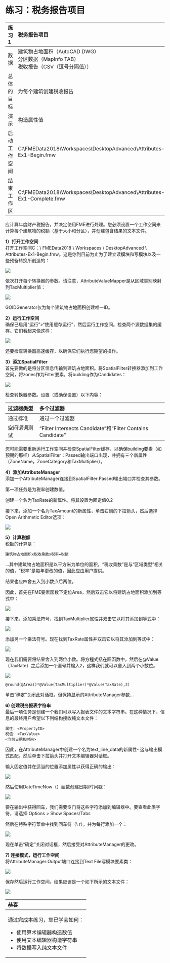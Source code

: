 # 练习：税务报告项目

|  练习1 |  税务报告项目 |
| :--- | :--- |
| 数据 | 建筑物占地面积（AutoCAD DWG） <br>分区数据（MapInfo TAB） <br>税收报告（CSV（逗号分隔值）） |
| 总体的目标 | 为每个建筑创建税收报告 |
| 演示 | 构造属性值 |
| 启动工作空间 | C:\FMEData2018\Workspaces\DesktopAdvanced\Attributes-Ex1-Begin.fmw |
| 结束工作区 | C:\FMEData2018\Workspaces\DesktopAdvanced\Attributes-Ex1-Complete.fmw |

应计算年度财产税报告，并决定使用FME进行处理。您必须设置一个工作空间来计算每个建筑物的税额（基于大小和分区），并创建包含结果的文本文件。

  
**1）打开工作空间**  
打开工作空间C：\ FMEData2018 \ Workspaces \ DesktopAdvanced \ Attributes-Ex1-Begin.fmw。这是你到目前为止为了建立读模块和写模块以及一些预备转换所创造的：

[![](../.gitbook/assets/img1.201.ex1.initialworkspace.png)](https://github.com/domix2000/FMETraining/blob/Desktop-Advanced-2018/DesktopAdvanced1Attributes/Images/Img1.201.Ex1.InitialWorkspace.png)

依次打开每个转换器的参数。请注意，AttributeValueMapper是从区域类别映射到TaxMultiplier值：

[![](../.gitbook/assets/img1.202.ex1.attributevaluemapperparams.png)](https://github.com/domix2000/FMETraining/blob/Desktop-Advanced-2018/DesktopAdvanced1Attributes/Images/Img1.202.Ex1.AttributeValueMapperParams.png)

GOIDGenerator仅为每个建筑物占地面积创建唯一ID。

  
**2）运行工作空间**  
确保已启用“运行”&gt;“使用缓存运行”，然后运行工作空间。检查两个源数据集的缓存。它们看起来像这样：

[![](../.gitbook/assets/img1.200.ex1.initialdata.png)](https://github.com/domix2000/FMETraining/blob/Desktop-Advanced-2018/DesktopAdvanced1Attributes/Images/Img1.200.Ex1.InitialData.png)

还要检查转换器高速缓存，以确保它们执行您期望的操作。

  
**3）添加SpatialFilter**  
首先要做的是将分区信息传输到建筑占地面积。将SpatialFilter转换器添加到工作空间，将zones作为Filter要素，将building作为Candidates：

[![](../.gitbook/assets/img1.203.ex1.spatialfilteroncanvas.png)](https://github.com/domix2000/FMETraining/blob/Desktop-Advanced-2018/DesktopAdvanced1Attributes/Images/Img1.203.Ex1.SpatialFilterOnCanvas.png)

检查转换器参数。设置（或确保设置）以下内容：

| 过滤器类型 | 多个过滤器 |
| :--- | :--- |
| 通过标准 | 通过一个过滤器 |
| 空间谓词测试 | “Filter Intersects Candidate”和“Filter Contains Candidate” |

您可能需要重新运行工作空间并检查SpatialFilter缓存，以确保building要素（如预期的那样）从SpatialFilter：Passed输出端口出现，并拥有三个新属性（ZoneName，ZoneCategory和TaxMultiplier）。

  
**4）添加AttributeManager**  
添加一个AttributeManager连接到SpatialFilter:Passed输出端口并检查其参数。

第一项任务是为税率创建数值。

创建一个名为TaxRate的新属性。将其设置为固定值0.2

接下来，添加一个名为TaxAmount的新属性，单击右侧的下拉箭头，然后选择Open Arithmetic Editor选项：

![](https://github.com/safesoftware/FMETraining/blob/Desktop-Advanced-2018/DesktopAdvanced1Attributes/Images/Img1.204.Ex1.OpenArithmeticEditorOption.png)

  
**5）计算税额**  
税额的计算是：

```text
建筑物占地面积x税收乘数x税率=税额
```

...其中建筑物占地面积是以平方米为单位的面积，“税收乘数”是与“区域类型”相关的值，“税率”是每年更改的值，因此应由用户提供。

结果也应四舍五入到小数点后两位。

因此，首先在FME要素函数下定位Area，然后双击它以将建筑占地面积添加到等式中：

[![](../.gitbook/assets/img1.205.ex1.equationareavalue.png)](https://github.com/domix2000/FMETraining/blob/Desktop-Advanced-2018/DesktopAdvanced1Attributes/Images/Img1.205.Ex1.EquationAreaValue.png)

接下来，添加乘法符号，找到TaxMultiplier属性并双击它以将其添加到等式中：

[![](../.gitbook/assets/img1.206.ex1.equationtaxmultipliervalue.png)](https://github.com/domix2000/FMETraining/blob/Desktop-Advanced-2018/DesktopAdvanced1Attributes/Images/Img1.206.Ex1.EquationTaxMultiplierValue.png)

添加另一个乘法符号。现在找到TaxRate属性并双击它以将其添加到等式中：

[![](../.gitbook/assets/img1.207.ex1.equationtaxratevalue.png)](https://github.com/domix2000/FMETraining/blob/Desktop-Advanced-2018/DesktopAdvanced1Attributes/Images/Img1.207.Ex1.EquationTaxRateValue.png)

现在我们需要将结果舍入到两位小数。将方程式括在圆函数中，然后在@Value（TaxRate）之后添加一个逗号并输入2，这样我们就可以舍入到两个小数位。

[![](../.gitbook/assets/img1.210.ex1.equationrounding.png)](https://github.com/domix2000/FMETraining/blob/Desktop-Advanced-2018/DesktopAdvanced1Attributes/Images/Img1.210.Ex1.EquationRounding.png)

```text
@round(@Area()*@Value(TaxMultiplier)*@Value(TaxRate),2)
```

单击“确定”关闭此对话框，但保持显示的AttributeManager参数...

  
**6\) 创建税务报表字符串**  
最后一项任务是创建一个我们可以写入报表文件的文本字符串。在这种情况下，信息的最终用户希望以下列结构接收纯文本文件：

```text
属性: <PropertyID>
税值: <TaxValue>
<当前日期和时间>
```

因此，在AttributeManager中创建一个名为text\_line\_data的新属性- 这与输出模式匹配。然后单击下拉箭头并打开文本编辑器对话框。

输入固定值并在适当的位置添加属性以获得正确的输出：

[![](../.gitbook/assets/img1.213.ex1.stringcreationinitial.png)](https://github.com/domix2000/FMETraining/blob/Desktop-Advanced-2018/DesktopAdvanced1Attributes/Images/Img1.213.Ex1.StringCreationInitial.png)

然后使用DateTimeNow（）函数创建日期/时间戳：

[![](../.gitbook/assets/img1.214.ex1.stringcreationinitial.png)](https://github.com/domix2000/FMETraining/blob/Desktop-Advanced-2018/DesktopAdvanced1Attributes/Images/Img1.214.Ex1.StringCreationInitial.png)

要在输出中获得回车，我们需要专门将这些字符添加到编辑器中。要查看此类字符，请选择 Options &gt; Show Spaces/Tabs

然后在特殊字符菜单中找到回车符（\ r），并为每行添加一个：

[![](../.gitbook/assets/img1.215.ex1.stringcreationcarriagereturn.png)](https://github.com/domix2000/FMETraining/blob/Desktop-Advanced-2018/DesktopAdvanced1Attributes/Images/Img1.215.Ex1.StringCreationCarriageReturn.png)

现在单击“确定”关闭对话框，然后接受对AttributeManager的更改。

  
**7\) 连接模式，运行工作空间**  
将AttributeManager:Output端口连接到Text File写模块要素类：

[![](../.gitbook/assets/img1.216.ex1.mappedschema.png)](https://github.com/domix2000/FMETraining/blob/Desktop-Advanced-2018/DesktopAdvanced1Attributes/Images/Img1.216.Ex1.MappedSchema.png)

保存然后运行工作空间。结果应该是一个如下所示的文本文件：

[![](../.gitbook/assets/img1.217.ex1.finaloutput.png)](https://github.com/domix2000/FMETraining/blob/Desktop-Advanced-2018/DesktopAdvanced1Attributes/Images/Img1.217.Ex1.FinalOutput.png)

<table>
  <thead>
    <tr>
      <th style="text-align:left">恭喜</th>
    </tr>
  </thead>
  <tbody>
    <tr>
      <td style="text-align:left">
        <p>通过完成本练习，您已学会如何：</p>
        <ul>
          <li>使用算术编辑器构造数值</li>
          <li>使用文本编辑器构造字符串</li>
          <li>将数据写入纯文本文件</li>
        </ul>
      </td>
    </tr>
  </tbody>

